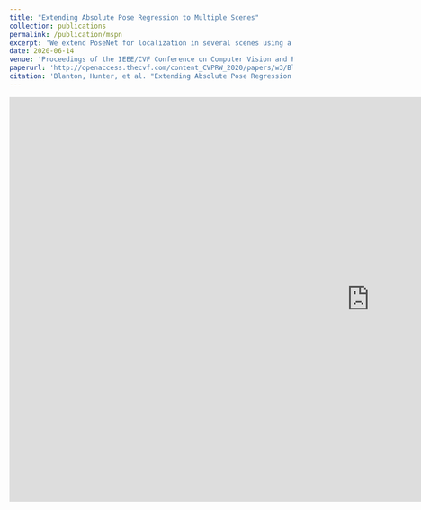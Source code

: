 ```yaml
---
title: "Extending Absolute Pose Regression to Multiple Scenes"
collection: publications
permalink: /publication/mspn
excerpt: 'We extend PoseNet for localization in several scenes using a single CNN.'
date: 2020-06-14
venue: 'Proceedings of the IEEE/CVF Conference on Computer Vision and Pattern Recognition Workshops'
paperurl: 'http://openaccess.thecvf.com/content_CVPRW_2020/papers/w3/Blanton_Extending_Absolute_Pose_Regression_to_Multiple_Scenes_CVPRW_2020_paper.pdf'
citation: 'Blanton, Hunter, et al. "Extending Absolute Pose Regression to Multiple Scenes." Proceedings of the IEEE/CVF Conference on Computer Vision and Pattern Recognition Workshops. 2020.'
---
```


<iframe width="1280" height="720" src="https://www.youtube.com/embed/CeYArlXR_9E" frameborder="0" allow="accelerometer; autoplay; encrypted-media; gyroscope; picture-in-picture" allowfullscreen></iframe>
